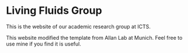 # Living Fluids Group

This is the website of our academic research group at ICTS.

This website modified the template from Allan Lab at Munich. Feel free to use mine if you find it is useful.

